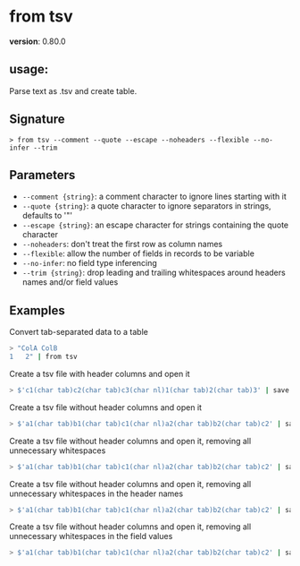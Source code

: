 # from tsv

**version**: 0.80.0

## **usage**:

Parse text as .tsv and create table.

## Signature

`> from tsv --comment --quote --escape --noheaders --flexible --no-infer --trim`

## Parameters

- `--comment {string}`: a comment character to ignore lines starting with it
- `--quote {string}`: a quote character to ignore separators in strings, defaults to '"'
- `--escape {string}`: an escape character for strings containing the quote character
- `--noheaders`: don't treat the first row as column names
- `--flexible`: allow the number of fields in records to be variable
- `--no-infer`: no field type inferencing
- `--trim {string}`: drop leading and trailing whitespaces around headers names and/or field values

## Examples

Convert tab-separated data to a table

```bash
> "ColA	ColB
1	2" | from tsv
```

Create a tsv file with header columns and open it

```bash
> $'c1(char tab)c2(char tab)c3(char nl)1(char tab)2(char tab)3' | save tsv-data | open tsv-data | from tsv
```

Create a tsv file without header columns and open it

```bash
> $'a1(char tab)b1(char tab)c1(char nl)a2(char tab)b2(char tab)c2' | save tsv-data | open tsv-data | from tsv -n
```

Create a tsv file without header columns and open it, removing all unnecessary whitespaces

```bash
> $'a1(char tab)b1(char tab)c1(char nl)a2(char tab)b2(char tab)c2' | save tsv-data | open tsv-data | from tsv --trim all
```

Create a tsv file without header columns and open it, removing all unnecessary whitespaces in the header names

```bash
> $'a1(char tab)b1(char tab)c1(char nl)a2(char tab)b2(char tab)c2' | save tsv-data | open tsv-data | from tsv --trim headers
```

Create a tsv file without header columns and open it, removing all unnecessary whitespaces in the field values

```bash
> $'a1(char tab)b1(char tab)c1(char nl)a2(char tab)b2(char tab)c2' | save tsv-data | open tsv-data | from tsv --trim fields
```
